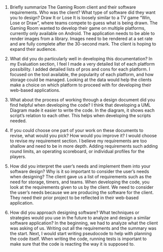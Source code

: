 1. Briefly summarize The Gaming Room client and their software requirements. Who was the client? What type of software did they want you to design?
  Draw It or Lose It is loosely similar to a TV game “Win, Lose or Draw”, where teams compete to guess what is being drawn. The Gaming Room wanted to develop their game on multiple platforms, currently only available on Android. The application needs to be able to render images from a library. Images need to be rendered at a set rate and are fully complete after the 30-second mark. The client is hoping to expand their audience.

2. What did you do particularly well in developing this documentation?
  In my Evaluation section, I feel I made a very detailed list of each platform possibility. I added detailed lists of pros and cons for each platform. I focused on the tool available, the popularity of each platform, and how storage could be managed. Looking at the data would help the clients make a choice on which platform to proceed with for developing their web-based applications.

3. What about the process of working through a design document did you find helpful when developing the code?
  I think that developing a UML Diagram made it easier to write the code. In the diagram, it shows each script’s relation to each other. This helps when developing the scripts needed.

4. If you could choose one part of your work on these documents to revise, what would you pick? How would you improve it?
  I would choose to revise my requirement section. I believe my requirements are too shallow and need to be in more depth. Adding requirements such adding round limits, an operating scoreboard, or individual profiles for the players.

5. How did you interpret the user’s needs and implement them into your software design? Why is it so important to consider the user’s needs when designing?
	The client gave us a list of requirements such as the need for storage, timers, and teams. When developing the code, you look at the requirements given to us by the client. We need to consider the user’s needs because we are producing the software for the client. They need their prior project to be reflected in their web-based application.

6. How did you approach designing software? What techniques or strategies would you use in the future to analyze and design a similar software application?
	In the beginning, we had to analyze what the client was asking of us. Writing out all the requirements and the summary was the start. Next, I would start writing pseudocode to help with planning the code itself. When writing the code, running tests is important to make sure that the code is reacting the way it is supposed to.
